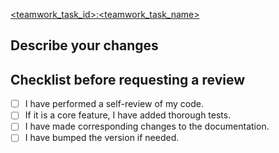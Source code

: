 [<teamwork_task_id>:<teamwork_task_name>](https://baselinequebec.teamwork.com/app/tasks/<teamwork_task_id>)

## Describe your changes

## Checklist before requesting a review

- [ ] I have performed a self-review of my code.
- [ ] If it is a core feature, I have added thorough tests.
- [ ] I have made corresponding changes to the documentation.
- [ ] I have bumped the version if needed.
